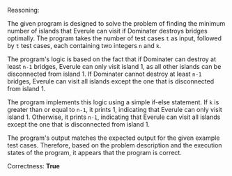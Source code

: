 Reasoning:

The given program is designed to solve the problem of finding the minimum number of islands that Everule can visit if Dominater destroys bridges optimally. The program takes the number of test cases `t` as input, followed by `t` test cases, each containing two integers `n` and `k`.

The program's logic is based on the fact that if Dominater can destroy at least `n-1` bridges, Everule can only visit island 1, as all other islands can be disconnected from island 1. If Dominater cannot destroy at least `n-1` bridges, Everule can visit all islands except the one that is disconnected from island 1.

The program implements this logic using a simple if-else statement. If `k` is greater than or equal to `n-1`, it prints 1, indicating that Everule can only visit island 1. Otherwise, it prints `n-1`, indicating that Everule can visit all islands except the one that is disconnected from island 1.

The program's output matches the expected output for the given example test cases. Therefore, based on the problem description and the execution states of the program, it appears that the program is correct.

Correctness: **True**